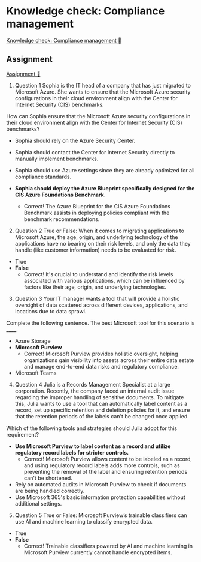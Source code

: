 # Knowledge check: Compliance management

[Knowledge check: Compliance management 🔗](https://www.coursera.org/learn/cybersecurity-management-and-compliance/assignment-submission/w57MI/knowledge-check-compliance-management)

## Assignment

[Assignment 🔗](https://www.coursera.org/learn/cybersecurity-management-and-compliance/assignment-submission/w57MI/knowledge-check-compliance-management/attempt)

1.  Question 1
    Sophia is the IT head of a company that has just migrated to Microsoft Azure. She wants to ensure that the Microsoft Azure security configurations in their cloud environment align with the Center for Internet Security (CIS) benchmarks.

How can Sophia ensure that the Microsoft Azure security configurations in their cloud environment align with the Center for Internet Security (CIS) benchmarks?

- Sophia should rely on the Azure Security Center.

- Sophia should contact the Center for Internet Security directly to manually implement benchmarks.

- Sophia should use Azure settings since they are already optimized for all compliance standards.

- **Sophia should deploy the Azure Blueprint specifically designed for the CIS Azure Foundations Benchmark.**
  - Correct! The Azure Blueprint for the CIS Azure Foundations Benchmark assists in deploying policies compliant with the benchmark recommendations.

2. Question 2
   True or False: When it comes to migrating applications to Microsoft Azure, the age, origin, and underlying technology of the applications have no bearing on their risk levels, and only the data they handle (like customer information) needs to be evaluated for risk.

- True
- **False**
  - Correct! It's crucial to understand and identify the risk levels associated with various applications, which can be influenced by factors like their age, origin, and underlying technologies.

3. Question 3
   Your IT manager wants a tool that will provide a holistic oversight of data scattered across different devices, applications, and locations due to data sprawl.

Complete the following sentence. The best Microsoft tool for this scenario is **\_\_\_\_**.

- Azure Storage
- **Microsoft Purview**
  - Correct! Microsoft Purview provides holistic oversight, helping organizations gain visibility into assets across their entire data estate and manage end-to-end data risks and regulatory compliance.
- Microsoft Teams

4. Question 4
   Julia is a Records Management Specialist at a large corporation. Recently, the company faced an internal audit issue regarding the improper handling of sensitive documents. To mitigate this, Julia wants to use a tool that can automatically label content as a record, set up specific retention and deletion policies for it, and ensure that the retention periods of the labels can't be changed once applied.

Which of the following tools and strategies should Julia adopt for this requirement?

- **Use Microsoft Purview to label content as a record and utilize regulatory record labels for stricter controls.**
  - Correct! Microsoft Purview allows content to be labeled as a record, and using regulatory record labels adds more controls, such as preventing the removal of the label and ensuring retention periods can't be shortened.
- Rely on automated audits in Microsoft Purview to check if documents are being handled correctly.
- Use Microsoft 365's basic information protection capabilities without additional settings.

5. Question 5
   True or False: Microsoft Purview’s trainable classifiers can use AI and machine learning to classify encrypted data.

- True
- **False**
  - Correct! Trainable classifiers powered by AI and machine learning in Microsoft Purview currently cannot handle encrypted items.
